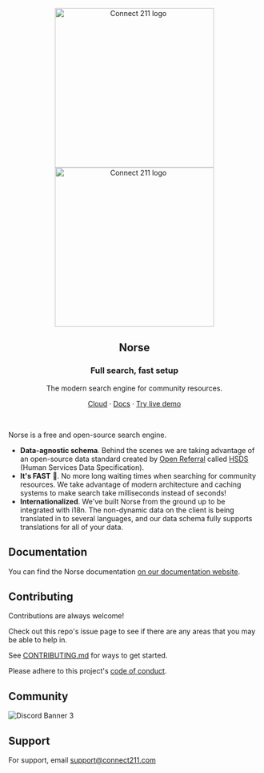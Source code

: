 <p align="center">
  <a href="https://connect211.com/#gh-light-mode-only">
    <img src="https://connect211.com/wp-content/uploads/2021/07/connect-211.svg" width="318px" alt="Connect 211 logo" />
  </a>
  <a href="https://connect211.com/#gh-dark-mode-only">
    <img src="https://connect211.com/wp-content/uploads/2021/07/connect-211-white.svg" width="318px" alt="Connect 211 logo" />
  </a>
</p>

<h2 align="center">Norse</h2>
<h3 align="center">Full search, fast setup</h3>
<p align="center">The modern search engine for community resources.</p>
<p align="center"><a href="https://connect211.com/get-started">Cloud</a> · <a href="https://docs.c211.io">Docs</a> · <a href="https://preview.c211.io">Try live demo</a></p>
<br />

Norse is a free and open-source search engine.

- **Data-agnostic schema**. Behind the scenes we are taking advantage of an open-source data standard created by [Open Referral](https://openreferral.org/) called [HSDS](https://docs.openreferral.org/en/v2.0.1/hsds/) (Human Services Data Specification).
- **It's FAST** :rocket:. No more long waiting times when searching for community resources. We take advantage of modern architecture and caching systems to make search take milliseconds instead of seconds!
- **Internationalized**. We've built Norse from the ground up to be integrated with i18n. The non-dynamic data on the client is being translated in to several languages, and our data schema fully supports translations for all of your data.

## Documentation

You can find the Norse documentation [on our documentation website](https://docs.c211.io).

## Contributing

Contributions are always welcome!

Check out this repo's issue page to see if there are any areas that you may be able to help in.

See [CONTRIBUTING.md](.github/CONTRIBUTING.md) for ways to get started.

Please adhere to this project's [code of conduct](.github/CODE_OF_CONDUCT.md).

## Community

![Discord Banner 3](https://discordapp.com/api/guilds/1142619751219200140/widget.png?style=banner3)

## Support

For support, email support@connect211.com
